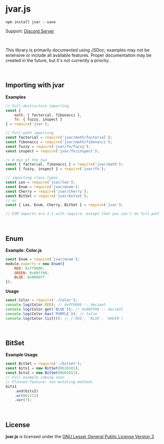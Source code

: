 # jvar.js

```
npm install jvar --save
```

Support: [Discord Server](https://discord.gg/FfzwgUm/)

<br>

This library is primarily documented using JSDoc; examples may not be extensive or include all available features. Proper documentation may be created in the future, but it's not currently a priority.

<br>

## Importing with jvar

<b>Examples</b>

```js
// Full-destructure importing
const {
	math: { factorial, fibonacci },
	fn: { fuzzy, inspect }
} = require('jvar');

// Full-path importing
const factorial = require('jvar/math/factorial');
const fibonacci = require('jvar/math/fibonacci');
const fuzzy = require('jvar/fn/fuzzy');
const inspect = require('jvar/fn/inspect');

// A mix of the two
const { factorial, fibonacci } = require('jvar/math');
const { fuzzy, inspect } = require('jvar/fn');

// importing class types
const Lex = require('jvar/lex');
const Enum = require('jvar/enum');
const Cherry = require('jvar/cherry');
const BitSet = require('jvar/bitset');
// or
const { Lex, Enum, Cherry, BitSet } = require('jvar');

// ESM imports are 1:1 with require, except that you can't do full-path imports - import them directly from the module
```

<br>

## Enum

<b>Example: Color.js</b>

```js
const Enum = require('jvar/enum');
module.exports = new Enum({
	RED: 0xff0000,
	GREEN: 0x00ff00,
	BLUE: 0x0000ff
});
```

<b>Usage</b>

```js
const Color = require('./Color');
console.log(Color.RED); // 0xFF0000 :: decimal
console.log(Color.get('BLUE')); // 0x00FF00 :: decimal
console.log(Color.has('PURPLE')); // false
console.log(Color.list()); // ['RED', 'BLUE', 'GREEN']
```

<br>

## BitSet

<b>Example Usage</b>

```js
const BitSet = require('./bitset');
const bits1 = new BitSet(0b10101);
const bits2 = new BitSet(0b01011);
// Full example coming soon
// Planned feature: non-mutating methods
bits1
	.and(bits2)
	.or(0b1111)
	.xor(7);
```

<br>

## License

<b>jvar.js</b> is licensed under the [GNU Lesser General Public License Version 3](https://github.com/Zytekaron/jvar.js/blob/master/LICENSE)
